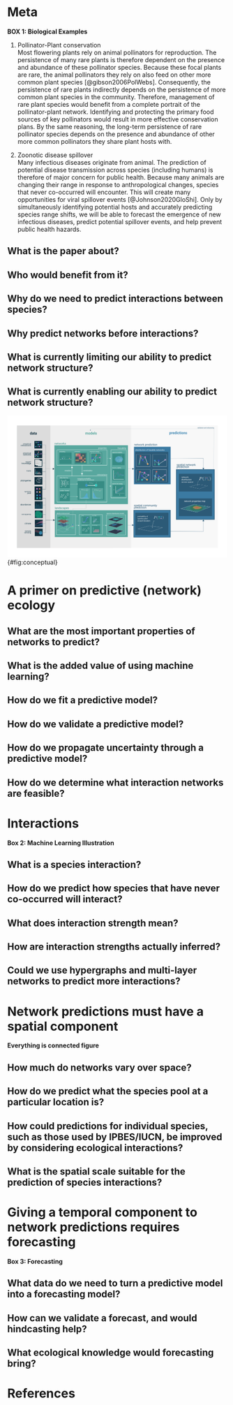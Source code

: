# Meta

**BOX 1: Biological Examples**

1. Pollinator-Plant conservation  
   Most flowering plants rely on animal pollinators for reproduction. The
   persistence of many rare plants is therefore dependent on the presence and
   abundance of these pollinator species. Because these focal plants are rare,
   the animal pollinators they rely on also feed on other more common plant
   species [@gibson2006PolWebs]. Consequently, the persistence of rare plants
   indirectly depends on the persistence of more common plant species in the
   community. Therefore, management of rare plant species would benefit from a
   complete portrait of the pollinator-plant network. Identifying and protecting
   the primary food sources of key pollinators would result in more effective
   conservation plans. By the same reasoning, the long-term persistence of rare
   pollinator species depends on the presence and abundance of other more common
   pollinators they share plant hosts with.

1. Zoonotic disease spillover  
   Many infectious diseases originate from animal. The prediction of potential
   disease transmission across species (including humans) is therefore of major
   concern for public health. Because many animals are changing their range in
   response to anthropological changes, species that never co-occurred will
   encounter. This will create many opportunities for viral spillover events
   [@Johnson2020GloShi]. Only by simultaneously identifying potential hosts and
   accurately predicting species range shifts, we will be able to forecast the
   emergence of new infectious diseases, predict potential spillover events, and
   help prevent public health hazards. 

## What is the paper about?

## Who would benefit from it?

## Why do we need to predict interactions between species?

## Why predict networks before interactions?

## What is currently limiting our ability to predict network structure?

## What is currently enabling our ability to predict network structure?

![TODO](figures/conceptual.png){#fig:conceptual}

# A primer on predictive (network) ecology

## What are the most important properties of networks to predict?

## What is the added value of using machine learning?

## How do we fit a predictive model?

## How do we validate a predictive model?

## How do we propagate uncertainty through a predictive model?

## How do we determine what interaction networks are feasible?

# Interactions

**Box 2: Machine Learning Illustration**

## What is a species interaction?

## How do we predict how species that have never co-occurred will interact?

## What does interaction strength mean?

## How are interaction strengths actually inferred? 

## Could we use hypergraphs and multi-layer networks to predict more interactions? 

# Network predictions must have a spatial component

**Everything is connected figure**

## How much do networks vary over space?

## How do we predict what the species pool at a particular location is?

## How could predictions for individual species, such as those used by IPBES/IUCN, be improved by considering ecological interactions?

## What is the spatial scale suitable for the prediction of species interactions?

# Giving a temporal component to network predictions requires forecasting

**Box 3: Forecasting**

## What data do we need to turn a predictive model into a forecasting model?

## How can we validate a forecast, and would hindcasting help?

## What ecological knowledge would forecasting bring?

# References
